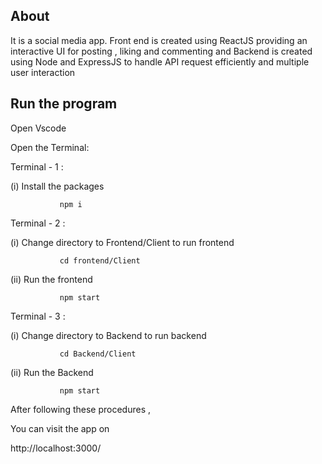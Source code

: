 ## About


It is a social media app. Front end is created using  ReactJS  providing an interactive UI for posting , liking and commenting and Backend is created using Node and ExpressJS to handle API 
request efficiently and multiple user interaction


## Run the program


Open Vscode

Open the Terminal:

Terminal - 1 :

(i) Install the packages

               npm i

Terminal - 2 :

(i) Change directory to Frontend/Client to run frontend

               cd frontend/Client
               

(ii) Run the frontend

               npm start


Terminal - 3 :

(i) Change directory to Backend to run backend

               cd Backend/Client
               

(ii) Run the Backend

               npm start


After following these procedures , 

You can visit the app on 

http://localhost:3000/


               
